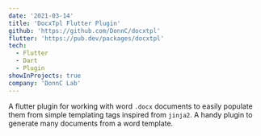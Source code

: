 ```yaml
---
date: '2021-03-14'
title: 'DocxTpl Flutter Plugin'
github: 'https://github.com/DonnC/docxtpl'
flutter: 'https://pub.dev/packages/docxtpl'
tech:
  - Flutter
  - Dart
  - Plugin
showInProjects: true
company: 'DonnC Lab'
---
```


A flutter plugin for working with word `.docx` documents to easily populate them from simple templating tags inspired from `jinja2`. A handy plugin to generate many documents from a word template.